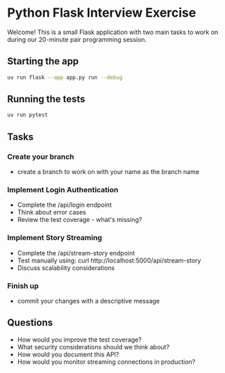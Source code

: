 # Python Flask Interview Exercise

Welcome! This is a small Flask application with two main tasks to work on during our 20-minute pair programming session.

## Starting the app
```bash
uv run flask --app app.py run --debug
```


## Running the tests
```bash
uv run pytest
```


## Tasks

### Create your branch
 - create a branch to work on with your name as the branch name


### Implement Login Authentication

- Complete the /api/login endpoint
- Think about error cases
- Review the test coverage - what's missing?


### Implement Story Streaming

- Complete the /api/stream-story endpoint
- Test manually using: curl http://localhost:5000/api/stream-story
- Discuss scalability considerations

### Finish up
 - commit your changes with a descriptive message


## Questions

- How would you improve the test coverage?
- What security considerations should we think about?
- How would you document this API?
- How would you monitor streaming connections in production?